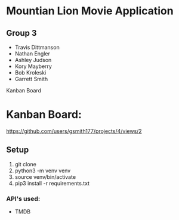 # Mountian Lion Movie Application

## Group 3
- Travis Dittmanson
- Nathan Engler
- Ashley Judson
- Kory Mayberry
- Bob Kroleski
- Garrett Smith

Kanban Board
# Kanban Board:
https://github.com/users/gsmith177/projects/4/views/2

## Setup
1. git clone
2. python3 -m venv venv
3. source venv/bin/activate
4. pip3 install -r requirements.txt

### API's used:
- TMDB
